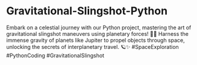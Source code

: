 # Gravitational-Slingshot-Python
Embark on a celestial journey with our Python project, mastering the art of gravitational slingshot maneuvers using planetary forces! 🌌🚀 Harness the immense gravity of planets like Jupiter to propel objects through space, unlocking the secrets of interplanetary travel. 🪐✨ #SpaceExploration #PythonCoding #GravitationalSlingshot
